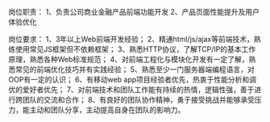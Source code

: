 岗位职责：
1、负责公司商业金融产品前端功能开发
2、产品页面性能提升及用户体验优化

岗位要求：
1、3年以上Web前端开发经验；
2、精通html/js/ajax等前端技术，熟练使用常见JS框架但不依赖框架；
3、熟悉HTTP协议，了解TCP/IP的基本工作原理，熟悉各种Web标准规范；
4、对前端工程化与模块化开发有一定了解，熟悉常见的前端优化技巧并有实践经验；
5、熟悉至少一门服务器端编程语言，对OOP有一定的认识；
6、有移动web app项目经验者优先，热衷于性能分析和调优的爱好者优先；
7、对前端技术和团队工作能有持续的热情，逻辑性强，善于进行跨团队的交流和合作；
8、有良好的团队协作精神，勇于接受挑战并能够承受压力，能主动和团队分享，主动提高自身在团队的影响力。